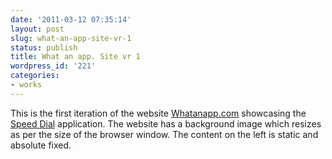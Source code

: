 ```yaml
---
date: '2011-03-12 07:35:14'
layout: post
slug: what-an-app-site-vr-1
status: publish
title: What an app. Site vr 1
wordpress_id: '221'
categories:
- works
---
```


This is the first iteration of the website [Whatanapp.com](Whatanapp.com) showcasing the [Speed Dial](http://itunes.apple.com/us/app/speed-dial/id418686426?mt=8&ls=1) application. The website has a background image which resizes as per the size of the browser window. The content on the left is static and absolute fixed.
